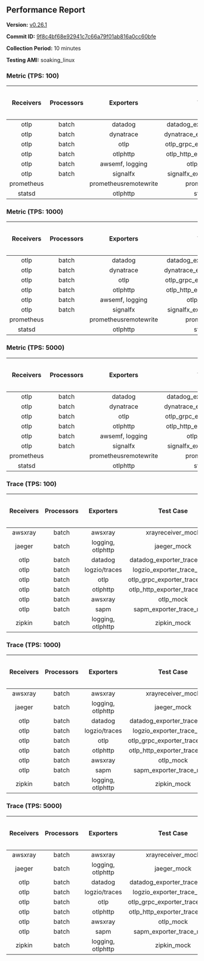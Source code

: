 ## Performance Report

**Version:** [v0.26.1](https://github.com/aws-observability/aws-otel-collector/releases/tag/v0.26.1)

**Commit ID:** [9f8c4bf68e92941c7c66a79f01ab816a0cc60bfe](https://github.com/aws-observability/aws-otel-collector/commit/9f8c4bf68e92941c7c66a79f01ab816a0cc60bfe)

**Collection Period:** 10 minutes

**Testing AMI:** soaking_linux


### Metric (TPS: 100)
| Receivers | Processors | Exporters | Test Case | Data Type | Instance Type | Avg CPU Usage (Percent) | Avg Memory Usage (Megabytes) | Max CPU Usage (Percent) | Max Memory Usage (Megabytes) |
|:---------:|:----------:|:---------:|:---------:|:---------:|:-------------:|:-----------------------:|:----------------------------:|:-----------------------:|:----------------------------:|
| otlp | batch | datadog | datadog_exporter_metric_mock | otlp | m5.2xlarge | 0.05 | 68.24 | 0.20 | 69.01 |
| otlp | batch | dynatrace | dynatrace_exporter_metric_mock | otlp | m5.2xlarge | 0.03 | 67.77 | 0.10 | 68.06 |
| otlp | batch | otlp | otlp_grpc_exporter_metric_mock | otlp | m5.2xlarge | 0.03 | 69.18 | 0.10 | 69.24 |
| otlp | batch | otlphttp | otlp_http_exporter_metric_mock | otlp | m5.2xlarge | 0.04 | 66.97 | 0.20 | 67.64 |
| otlp | batch | awsemf, logging | otlp_metric_mock | otlp | m5.2xlarge | 0.04 | 69.31 | 0.20 | 69.67 |
| otlp | batch | signalfx | signalfx_exporter_metric_mock | otlp | m5.2xlarge | 0.04 | 68.60 | 0.20 | 68.66 |
| prometheus |  | prometheusremotewrite | prometheus_mock | prometheus | m5.2xlarge | 0.09 | 81.17 | 0.30 | 82.35 |
| statsd |  | otlphttp | statsd_mock | statsd | m5.2xlarge | 0.01 | 67.14 | 0.20 | 67.39 |

### Metric (TPS: 1000)
| Receivers | Processors | Exporters | Test Case | Data Type | Instance Type | Avg CPU Usage (Percent) | Avg Memory Usage (Megabytes) | Max CPU Usage (Percent) | Max Memory Usage (Megabytes) |
|:---------:|:----------:|:---------:|:---------:|:---------:|:-------------:|:-----------------------:|:----------------------------:|:-----------------------:|:----------------------------:|
| otlp | batch | datadog | datadog_exporter_metric_mock | otlp | m5.2xlarge | 0.06 | 68.80 | 0.20 | 69.30 |
| otlp | batch | dynatrace | dynatrace_exporter_metric_mock | otlp | m5.2xlarge | 0.04 | 67.70 | 0.20 | 67.72 |
| otlp | batch | otlp | otlp_grpc_exporter_metric_mock | otlp | m5.2xlarge | 0.05 | 67.95 | 0.10 | 68.21 |
| otlp | batch | otlphttp | otlp_http_exporter_metric_mock | otlp | m5.2xlarge | 0.04 | 66.22 | 0.20 | 66.87 |
| otlp | batch | awsemf, logging | otlp_metric_mock | otlp | m5.2xlarge | 0.04 | 69.49 | 0.20 | 69.70 |
| otlp | batch | signalfx | signalfx_exporter_metric_mock | otlp | m5.2xlarge | 0.04 | 68.07 | 0.20 | 68.37 |
| prometheus |  | prometheusremotewrite | prometheus_mock | prometheus | m5.2xlarge | 1.06 | 111.56 | 1.80 | 117.10 |
| statsd |  | otlphttp | statsd_mock | statsd | m5.2xlarge | 0.01 | 67.88 | 0.10 | 67.97 |

### Metric (TPS: 5000)
| Receivers | Processors | Exporters | Test Case | Data Type | Instance Type | Avg CPU Usage (Percent) | Avg Memory Usage (Megabytes) | Max CPU Usage (Percent) | Max Memory Usage (Megabytes) |
|:---------:|:----------:|:---------:|:---------:|:---------:|:-------------:|:-----------------------:|:----------------------------:|:-----------------------:|:----------------------------:|
| otlp | batch | datadog | datadog_exporter_metric_mock | otlp | m5.2xlarge | 0.05 | 68.38 | 0.10 | 68.56 |
| otlp | batch | dynatrace | dynatrace_exporter_metric_mock | otlp | m5.2xlarge | 0.03 | 67.37 | 0.10 | 67.86 |
| otlp | batch | otlp | otlp_grpc_exporter_metric_mock | otlp | m5.2xlarge | 0.04 | 65.81 | 0.10 | 65.99 |
| otlp | batch | otlphttp | otlp_http_exporter_metric_mock | otlp | m5.2xlarge | 0.04 | 66.82 | 0.10 | 66.91 |
| otlp | batch | awsemf, logging | otlp_metric_mock | otlp | m5.2xlarge | 0.05 | 67.86 | 0.20 | 68.22 |
| otlp | batch | signalfx | signalfx_exporter_metric_mock | otlp | m5.2xlarge | 0.04 | 69.28 | 0.20 | 69.55 |
| prometheus |  | prometheusremotewrite | prometheus_mock | prometheus | m5.2xlarge | 6.24 | 241.46 | 10.20 | 267.04 |
| statsd |  | otlphttp | statsd_mock | statsd | m5.2xlarge | 0.01 | 67.67 | 0.10 | 68.18 |

### Trace (TPS: 100)
| Receivers | Processors | Exporters | Test Case | Data Type | Instance Type | Avg CPU Usage (Percent) | Avg Memory Usage (Megabytes) | Max CPU Usage (Percent) | Max Memory Usage (Megabytes) |
|:---------:|:----------:|:---------:|:---------:|:---------:|:-------------:|:-----------------------:|:----------------------------:|:-----------------------:|:----------------------------:|
| awsxray | batch | awsxray | xrayreceiver_mock | xray | m5.2xlarge | 3.76 | 81.27 | 3.90 | 82.43 |
| jaeger | batch | logging, otlphttp | jaeger_mock | jaeger | m5.2xlarge | 2.99 | 87.72 | 15.50 | 90.26 |
| otlp | batch | datadog | datadog_exporter_trace_mock | otlp | m5.2xlarge | 3.99 | 85.48 | 4.80 | 88.67 |
| otlp | batch | logzio/traces | logzio_exporter_trace_mock | otlp | m5.2xlarge | 4.01 | 80.99 | 4.50 | 83.11 |
| otlp | batch | otlp | otlp_grpc_exporter_trace_mock | otlp | m5.2xlarge | 3.15 | 134.38 | 4.30 | 188.80 |
| otlp | batch | otlphttp | otlp_http_exporter_trace_mock | otlp | m5.2xlarge | 3.97 | 80.88 | 4.40 | 82.65 |
| otlp | batch | awsxray | otlp_mock | otlp | m5.2xlarge | 3.60 | 80.42 | 4.20 | 82.21 |
| otlp | batch | sapm | sapm_exporter_trace_mock | otlp | m5.2xlarge | 3.21 | 91.87 | 3.60 | 93.11 |
| zipkin | batch | logging, otlphttp | zipkin_mock | zipkin | m5.2xlarge | 4.94 | 85.00 | 17.50 | 86.99 |

### Trace (TPS: 1000)
| Receivers | Processors | Exporters | Test Case | Data Type | Instance Type | Avg CPU Usage (Percent) | Avg Memory Usage (Megabytes) | Max CPU Usage (Percent) | Max Memory Usage (Megabytes) |
|:---------:|:----------:|:---------:|:---------:|:---------:|:-------------:|:-----------------------:|:----------------------------:|:-----------------------:|:----------------------------:|
| awsxray | batch | awsxray | xrayreceiver_mock | xray | m5.2xlarge | 18.96 | 83.21 | 19.40 | 86.25 |
| jaeger | batch | logging, otlphttp | jaeger_mock | jaeger | m5.2xlarge | 26.92 | 156.40 | 46.60 | 198.15 |
| otlp | batch | datadog | datadog_exporter_trace_mock | otlp | m5.2xlarge | 28.86 | 89.96 | 29.60 | 92.90 |
| otlp | batch | logzio/traces | logzio_exporter_trace_mock | otlp | m5.2xlarge | 28.28 | 81.34 | 29.10 | 84.45 |
| otlp | batch | otlp | otlp_grpc_exporter_trace_mock | otlp | m5.2xlarge | 24.84 | 731.14 | 35.50 | 1181.05 |
| otlp | batch | otlphttp | otlp_http_exporter_trace_mock | otlp | m5.2xlarge | 25.91 | 81.23 | 27.30 | 84.01 |
| otlp | batch | awsxray | otlp_mock | otlp | m5.2xlarge | 27.29 | 83.67 | 27.60 | 86.11 |
| otlp | batch | sapm | sapm_exporter_trace_mock | otlp | m5.2xlarge | 24.43 | 95.86 | 25.70 | 96.86 |
| zipkin | batch | logging, otlphttp | zipkin_mock | zipkin | m5.2xlarge | 33.54 | 284.82 | 47.50 | 402.13 |

### Trace (TPS: 5000)
| Receivers | Processors | Exporters | Test Case | Data Type | Instance Type | Avg CPU Usage (Percent) | Avg Memory Usage (Megabytes) | Max CPU Usage (Percent) | Max Memory Usage (Megabytes) |
|:---------:|:----------:|:---------:|:---------:|:---------:|:-------------:|:-----------------------:|:----------------------------:|:-----------------------:|:----------------------------:|
| awsxray | batch | awsxray | xrayreceiver_mock | xray | m5.2xlarge | 27.40 | 97.96 | 28.90 | 103.19 |
| jaeger | batch | logging, otlphttp | jaeger_mock | jaeger | m5.2xlarge | 24.14 | 178.01 | 37.90 | 209.24 |
| otlp | batch | datadog | datadog_exporter_trace_mock | otlp | m5.2xlarge | 127.71 | 99.76 | 129.60 | 105.78 |
| otlp | batch | logzio/traces | logzio_exporter_trace_mock | otlp | m5.2xlarge | 116.75 | 86.48 | 117.99 | 90.09 |
| otlp | batch | otlp | otlp_grpc_exporter_trace_mock | otlp | m5.2xlarge | 110.17 | 3550.91 | 178.31 | 6461.94 |
| otlp | batch | otlphttp | otlp_http_exporter_trace_mock | otlp | m5.2xlarge | 112.19 | 84.81 | 117.59 | 86.36 |
| otlp | batch | awsxray | otlp_mock | otlp | m5.2xlarge | 113.03 | 16841.26 | 357.09 | 27964.13 |
| otlp | batch | sapm | sapm_exporter_trace_mock | otlp | m5.2xlarge | 103.25 | 99.54 | 104.50 | 100.71 |
| zipkin | batch | logging, otlphttp | zipkin_mock | zipkin | m5.2xlarge | 33.49 | 380.61 | 52.90 | 464.90 |
